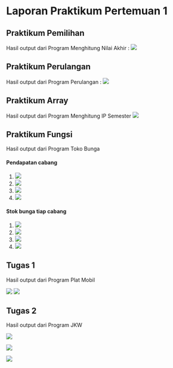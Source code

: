 # Laporan Praktikum Pertemuan 1

## Praktikum Pemilihan

Hasil output dari Program Menghitung Nilai Akhir :
<img src="Laporan/pemilihan.png">

## Praktikum Perulangan

Hasil output dari Program Perulangan :
<img src="perulangan1.png">

## Praktikum Array

Hasil output dari Program Menghitung IP Semester
<img src="array.png">

## Praktikum Fungsi

Hasil output dari Program Toko Bunga

#### Pendapatan cabang

1. <img src="fungsipen1.png">
2. <img src="fungsipen2.png">
3. <img src="fungsipen3.png">
4. <img src="fungsipen4.png">

#### Stok bunga tiap cabang

1. <img src="fungsistok1.png">
2. <img src="fungsistok2.png">
3. <img src="fungsistok3.png">
4. <img src="fungsistok4.png">

## Tugas 1

Hasil output dari Program Plat Mobil

<img src = "tugas11.png">
<img src = "tugas12.png">

## Tugas 2

Hasil output dari Program JKW

<img src = "tugas21.png"><br>

<img src = "tugas22.png"><br>

<img src = "tugas23.png">
